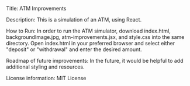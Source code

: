 Title: ATM Improvements

Description: This is a simulation of an ATM, using React.

How to Run: In order to run the ATM simulator, download index.html, backgroundImage.jpg, atm-improvements.jsx, and style.css into the same directory. Open index.html in your preferred browser and select either "deposit" or "withdrawal" and enter the desired amount. 

Roadmap of future improvements: In the future, it would be helpful to add additional styling and resources. 

License information: MIT License
